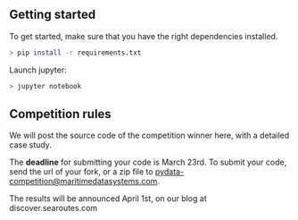 ## Getting started

To get started, make sure that you have the right dependencies installed.

```bash
> pip install -r requirements.txt
```

Launch jupyter:

```bash
> jupyter notebook
```

## Competition rules

We will post the source code of the competition winner here, with a detailed case study.

The **deadline** for submitting your code is March 23rd. To submit your code, send the url of your fork, or a zip file to pydata-competition@maritimedatasystems.com.

The results will be announced April 1st, on our blog at discover.searoutes.com
